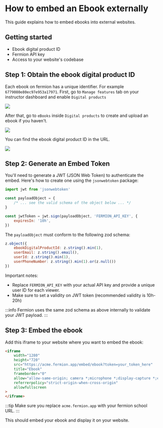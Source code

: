 # How to embed an Ebook externally

This guide explains how to embed ebooks into external websites.

## Getting started

-   Ebook digital product ID
-   Fermion API key
-   Access to your website's codebase

## Step 1: Obtain the ebook digital product ID

Each ebook on fermion has a unique identifier. For example `6779080e80ec97e953a17971`. First, go to `Manage features` tab on your instructor dashboard and enable `Digital products`

![](https://codedamn-website-assets.s3.us-east-1.amazonaws.com/uploads/10-03-2025/15%20PM.ugncgw.png)

After that, go to `eBooks` inside `Digital products` to create and upload an ebook if you haven't.

![](https://codedamn-website-assets.s3.us-east-1.amazonaws.com/uploads/10-03-2025/43%20PM.sapnvv.png)

You can find the ebook digital product ID in the URL.

![](https://codedamn-website-assets.s3.us-east-1.amazonaws.com/uploads/10-03-2025/23%20PM.wulyuh.png)

## Step 2: Generate an Embed Token

You'll need to generate a JWT (JSON Web Token) to authenticate the embed. Here's how to create one using the `jsonwebtoken` package:

```javascript
import jwt from 'jsonwebtoken'

const payloadObject = {
	/* ... see the valid schema of the object below ... */
}

const jwtToken = jwt.sign(payloadObject, 'FERMION_API_KEY', {
	expiresIn: '10h',
})
```

The `payloadObject` must conform to the following zod schema:

```js
z.object({
	ebookDigitalProductId: z.string().min(1),
	userEmail: z.string().email(),
	userId: z.string().min(1),
	userPhoneNumber: z.string().min(1).or(z.null())
})
```

Important notes:

-   Replace `FERMION_API_KEY` with your actual API key and provide a unique user ID for each viewer.
-   Make sure to set a validity on JWT token (recommended validity is 10h-20h)

:::info
Fermion uses the same zod schema as above internally to validate your JWT payload.
:::

## Step 3: Embed the ebook

Add this iframe to your website where you want to embed the ebook:

```html
<iframe
	width="1280"
	height="720"
	src="https://acme.fermion.app/embed/ebook?token=your_token_here"
	title="Ebook"
	frameborder="0"
	allow="allow-same-origin; camera *;microphone *;display-capture *;encrypted-media;"
	referrerpolicy="strict-origin-when-cross-origin"
	allowfullscreen
>
</iframe>
```

:::tip
Make sure you replace `acme.fermion.app` with your fermion school URL.
:::

This should embed your ebook and display it on your website.
